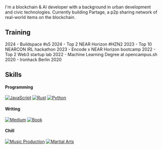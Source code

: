 I'm a blockchain & AI developer with a background in urban development and civic technologies.
Currently building Partage, a p2p sharing network of real-world items on the blockchain.

## Training

2024 - Buildspace #s5 
2024 - Top 2 NEAR Horizon #HZN2
2023 - Top 10 NEARCON IRL hackathon
2023 - Encode x NEAR Horizon bootcamp
2022 - Top 2 Web3 startup lab
2022 - Machine Learning Degree at opencampus.sh 
2020 - Ironhack Berlin 2020

## Skills

#### Programming
[![JavaScript](https://img.shields.io/badge/JavaScript-F0DB4F?style=for-the-badge&logo=javascript&logoColor=323330)](https://github.com/jcarbonnell)
[![Rust](https://img.shields.io/badge/TypeScript-007ACC?style=for-the-badge&logo=typescript&logoColor=white)](https://github.com/jcarbonnell)
[![Python](https://img.shields.io/badge/PHP-777BB3?style=for-the-badge&logo=php&logoColor=white)](https://github.com/jcarbonnell)

#### Writing
[![Medium](https://img.shields.io/badge/Figma-F24E1E?style=for-the-badge&logo=figma&logoColor=white)]([https://juliencarbonnell.medium.com/)
[![Book](https://img.shields.io/badge/Adobe%20Photoshop-31A8FF?style=for-the-badge&logo=Adobe%20Photoshop&logoColor=black)]([https://a.co/d/0Ox4saC])

#### Chill
[![Music Production](https://img.shields.io/badge/-ReactJs-61DAFB?logo=react&logoColor=white&style=for-the-badge)]([https://digitaloverdrive.bandcamp.com/])
[![Martial Arts](https://img.shields.io/badge/next.js-000000?style=for-the-badge&logo=nextdotjs&logoColor=white)](https://github.com/jcarbonnell)
